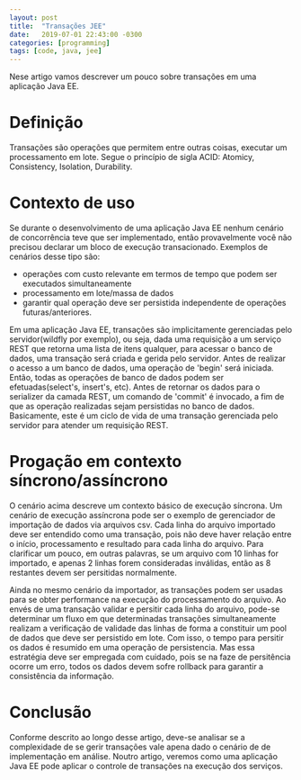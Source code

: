 ```yaml
---
layout: post
title:  "Transações JEE"
date:   2019-07-01 22:43:00 -0300
categories: [programming]
tags: [code, java, jee]
---
```


Nese artigo vamos descrever um pouco sobre transações em uma aplicação Java EE.


# Definição

Transações são operações que permitem entre outras coisas, executar um processamento em lote. Segue o princípio de sigla ACID: Atomicy, Consistency, Isolation, Durability.

# Contexto de uso

Se durante o desenvolvimento de uma aplicação Java EE nenhum cenário de concorrência teve que ser implementado, então provavelmente você não precisou declarar um bloco de execução transacionado. Exemplos de cenários desse tipo são: 
- operações com custo relevante em termos de tempo que podem ser executados simultaneamente
- processamento em lote/massa de dados
- garantir qual operação deve ser persistida independente de operações futuras/anteriores.

Em uma aplicação Java EE, transações são implicitamente gerenciadas pelo servidor(wildfly por exemplo), ou seja, dada uma requisição a um serviço REST que retorna uma lista de itens qualquer, para acessar o banco de dados, uma transação será criada e gerida pelo servidor. Antes de realizar o acesso a um banco de dados, uma operação de 'begin' será iniciada. Então, todas as operações de banco de dados podem ser efetuadas(select's, insert's, etc). Antes de retornar os dados para o serializer da camada REST, um comando de 'commit' é invocado, a fim de que as operação realizadas sejam persistidas no banco de dados. Basicamente, este é um ciclo de vida de uma transação gerenciada pelo servidor para atender um requisição REST.

# Progação em contexto síncrono/assíncrono

O cenário acima descreve um contexto básico de execução síncrona. Um cenário de execução assíncrona pode ser o exemplo de gerenciador de importação de dados via arquivos csv. Cada linha do arquivo importado deve ser entendido como uma transação, pois não deve haver relação entre o início, processamento e resultado para cada linha do arquivo. Para clarificar um pouco, em outras palavras, se um arquivo com 10 linhas for importado, e apenas 2 linhas forem consideradas inválidas, então as 8 restantes devem ser persitidas normalmente.

Ainda no mesmo cenário da importador, as transações podem ser usadas para se obter performance na execução do processamento do arquivo. Ao envés de uma transação validar e persitir cada linha do arquivo, pode-se determinar um fluxo em que determinadas transações simultaneamente realizam a verificação de validade das linhas de forma a constituir um pool de dados que deve ser persistido em lote. Com isso, o tempo para persitir os dados é resumido em uma operação de persistencia. Mas essa estratégia deve ser empregada com cuidado, pois se na faze de persitência ocorre um erro, todos os dados devem sofre rollback para garantir a consistência da informação.

# Conclusão

Conforme descrito ao longo desse artigo, deve-se analisar se a complexidade de se gerir transações vale apena dado o cenário de de implementação em análise. Noutro artigo, veremos como uma aplicação Java EE pode aplicar o controle de transações na execução dos serviços.

